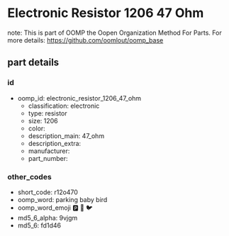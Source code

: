# Electronic Resistor 1206 47 Ohm  

note: This is part of OOMP the Oopen Organization Method For Parts. For more details: https://github.com/oomlout/oomp_base

##  part details





### id
* oomp_id: electronic_resistor_1206_47_ohm
  * classification: electronic
  * type: resistor
  * size: 1206
  * color: 
  * description_main: 47_ohm
  * description_extra: 
  * manufacturer: 
  * part_number: 

### other_codes
* short_code: r12o470
* oomp_word: parking baby bird
* oomp_word_emoji :parking: :baby: :bird:
* md5_6_alpha: 9vjgm
* md5_6: fd1d46